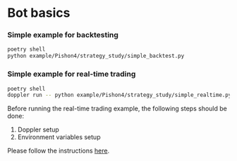 # Bot basics

### Simple example for backtesting

```bash
poetry shell
python example/Pishon4/strategy_study/simple_backtest.py
```

### Simple example for real-time trading

```bash
poetry shell
doppler run -- python example/Pishon4/strategy_study/simple_realtime.py -l log/
```

Before running the real-time trading example, the following steps should be done:

1. Doppler setup
2. Environment variables setup

Please follow the instructions [here](../README.md).